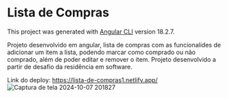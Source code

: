 # Lista de Compras

This project was generated with [Angular CLI](https://github.com/angular/angular-cli) version 18.2.7.

Projeto desenvolvido em angular, lista de compras com as funcionalides de adicionar um item a lista, podendo marcar como comprado ou não comprado, além de poder editar e remover o item. Projeto desenvolvido a partir de desafio da residência em software.


Link do deploy: https://lista-de-compras1.netlify.app/
![Captura de tela 2024-10-07 201827](https://github.com/user-attachments/assets/c8d8e626-60c1-4da4-b33b-74f2c389cc2b)
